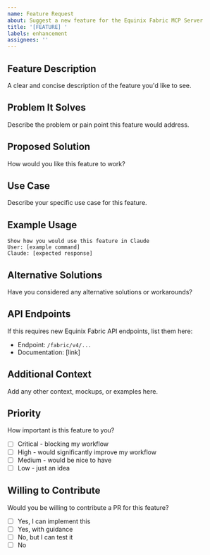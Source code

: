 ```yaml
---
name: Feature Request
about: Suggest a new feature for the Equinix Fabric MCP Server
title: '[FEATURE] '
labels: enhancement
assignees: ''
---
```


## Feature Description
A clear and concise description of the feature you'd like to see.

## Problem It Solves
Describe the problem or pain point this feature would address.

## Proposed Solution
How would you like this feature to work?

## Use Case
Describe your specific use case for this feature.

## Example Usage
```
Show how you would use this feature in Claude
User: [example command]
Claude: [expected response]
```

## Alternative Solutions
Have you considered any alternative solutions or workarounds?

## API Endpoints
If this requires new Equinix Fabric API endpoints, list them here:
- Endpoint: `/fabric/v4/...`
- Documentation: [link]

## Additional Context
Add any other context, mockups, or examples here.

## Priority
How important is this feature to you?
- [ ] Critical - blocking my workflow
- [ ] High - would significantly improve my workflow
- [ ] Medium - would be nice to have
- [ ] Low - just an idea

## Willing to Contribute
Would you be willing to contribute a PR for this feature?
- [ ] Yes, I can implement this
- [ ] Yes, with guidance
- [ ] No, but I can test it
- [ ] No
